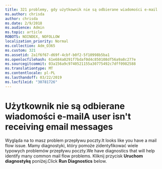 ```yaml
---
title: 321 problemy, gdy użytkownik nie są odbierane wiadomości e-mail
ms.author: chrisda
author: chrisda
ms.date: 2/9/2018
ms.audience: Admin
ms.topic: article
ROBOTS: NOINDEX, NOFOLLOW
localization_priority: Normal
ms.collection: Adm_O365
ms.custom: 321
ms.assetid: 2a1f6f67-d69f-4cbf-b0f2-5f10998b5ba1
ms.openlocfilehash: 61e684a0291f7bdaf0d4c850108df56a9a8c277e
ms.sourcegitcommit: 03a156a9c9740521155a30775492c7dff0982588
ms.translationtype: MT
ms.contentlocale: pl-PL
ms.lasthandoff: 03/22/2019
ms.locfileid: "30781726"
---
```

# <a name="a-user-isnt-receiving-email-messages"></a><span data-ttu-id="abe67-102">Użytkownik nie są odbierane wiadomości e-mail</span><span class="sxs-lookup"><span data-stu-id="abe67-102">A user isn't receiving email messages</span></span>

<span data-ttu-id="abe67-103">Wygląda na to masz problem przepływu poczty.</span><span class="sxs-lookup"><span data-stu-id="abe67-103">It looks like you have a mail flow issue.</span></span> <span data-ttu-id="abe67-104">Mamy diagnostyki, który pomoże zidentyfikować wiele typowych problemów przepływu poczty.</span><span class="sxs-lookup"><span data-stu-id="abe67-104">We have diagnostics that will help identify many common mail flow problems.</span></span> <span data-ttu-id="abe67-105">Kliknij przycisk **Uruchom diagnostykę** poniżej.</span><span class="sxs-lookup"><span data-stu-id="abe67-105">Click **Run Diagnostics** below.</span></span> 
 